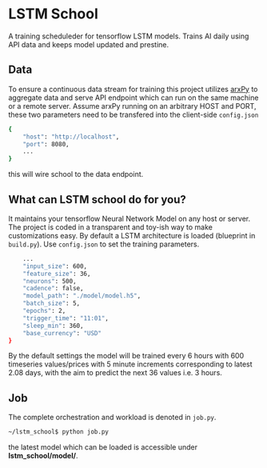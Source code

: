 # LSTM School
A training scheduleder for tensorflow LSTM models. Trains AI daily using API data and keeps model updated and prestine.

## Data
To ensure a continuous data stream for training this project utilizes [arxPy]("https://github.com/B0-B/arxPy-Crypto-Data-Miner") to aggregate data and serve API endpoint which can run on the same machine or a remote server.
Assume arxPy running on an arbitrary HOST and PORT, these two parameters need to be transfered into the client-side `config.json`
```bash
{
    "host": "http://localhost",
    "port": 8080,
    ...
}
```
this will wire school to the data endpoint.

## What can LSTM school do for you?
It maintains your tensorflow Neural Network Model on any host or server. The project is coded in a transparent and toy-ish way to make customizations easy. By default a LSTM architecture is loaded (blueprint in `build.py`).
Use `config.json` to set the training parameters.
```bash
    ...
    "input_size": 600,
    "feature_size": 36,
    "neurons": 500,
    "cadence": false, 
    "model_path": "./model/model.h5",
    "batch_size": 5,
    "epochs": 2,
    "trigger_time": "11:01",
    "sleep_min": 360,
    "base_currency": "USD"
}
```
By the default settings the model will be trained every 6 hours with 600 timeseries values/prices with 5 minute increments corresponding to latest 2.08 days, with the aim to predict the next 36 values i.e. 3 hours.

## Job

The complete orchestration and workload is denoted in `job.py`.
```bash
~/lstm_school$ python job.py  
```
the latest model which can be loaded is accessible under <strong>lstm_school/model/</strong>.